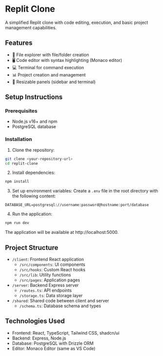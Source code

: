 # Replit Clone

A simplified Replit clone with code editing, execution, and basic project management capabilities.

## Features

- 📁 File explorer with file/folder creation
- 🖥️ Code editor with syntax highlighting (Monaco editor)
- 💻 Terminal for command execution
- 📊 Project creation and management
- 🔄 Resizable panels (sidebar and terminal)

## Setup Instructions

### Prerequisites

- Node.js v16+ and npm
- PostgreSQL database

### Installation

1. Clone the repository:
```bash
git clone <your-repository-url>
cd replit-clone
```

2. Install dependencies:
```bash
npm install
```

3. Set up environment variables:
Create a `.env` file in the root directory with the following content:
```
DATABASE_URL=postgresql://username:password@hostname:port/database
```

4. Run the application:
```bash
npm run dev
```

The application will be available at http://localhost:5000.

## Project Structure

- `/client`: Frontend React application
  - `/src/components`: UI components
  - `/src/hooks`: Custom React hooks
  - `/src/lib`: Utility functions
  - `/src/pages`: Application pages
- `/server`: Backend Express server
  - `/routes.ts`: API endpoints
  - `/storage.ts`: Data storage layer
- `/shared`: Shared code between client and server
  - `/schema.ts`: Database schema and types

## Technologies Used

- Frontend: React, TypeScript, Tailwind CSS, shadcn/ui
- Backend: Express, Node.js
- Database: PostgreSQL with Drizzle ORM
- Editor: Monaco Editor (same as VS Code)